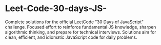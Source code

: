 # Leet-Code-30-days-JS-
Complete solutions for the official LeetCode "30 Days of JavaScript" challenge. Focused effort to reinforce fundamental JS knowledge, sharpen algorithmic thinking, and prepare for technical interviews. Solutions aim for clean, efficient, and idiomatic JavaScript code for daily problems.
